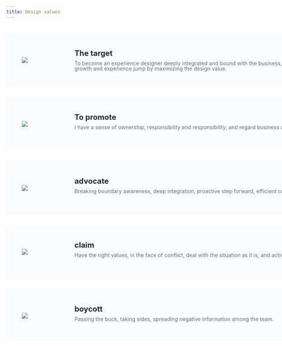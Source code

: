 ```yaml
---
title: Design values
---
```


<style>
.viewpoint-container { margin-bottom: 60px; }
.viewpoint-item {width: 996px;height: 128px;border-radius: 8px;background-color: #FAFDFF;border: solid 1px #EDF6FF;margin-top: 40px;padding: 0 40px;display: flex;align-items: center;}
.viewpoint-item-icon {width: 80px;margin-right: 60px;}
.viewpoint-intro {display: flex;height: 55px;flex-direction: column;flex: 1;}
.viewpoint-intro-title {font-size: 20px;line-height:20px; margin-bottom: 10px;color: #1D2A36;font-weight: bold;}
.viewpoint-intro-text {font-size: 14px; line-height: 14px;color: #5E6D82;}

@media (max-width:750px) {
  .viewpoint-item {
    width: 80%;
    height: auto;
    padding: 20px 40px;
  }
  .viewpoint-intro {
    height: auto;
  }
}
</style>

<div class="viewpoint-container">
  <div class="viewpoint-item">
    <div class="viewpoint-item-icon">
      <img src="https://pt-starimg.didistatic.com/static/starimg/img/jf5GM02nlq1643021725360.png" />
    </div>
    <div class="viewpoint-intro">
      <div class="viewpoint-intro-title">The target</div>
      <div class="viewpoint-intro-text">To become an experience designer deeply integrated and bound with the business, and effectively help the business realize data growth and experience jump by maximizing the design value.</div>
    </div>
  </div>
  <div class="viewpoint-item">
    <div class="viewpoint-item-icon">
      <img src="https://pt-starimg.didistatic.com/static/starimg/img/sitVvkW1vH1643021728193.png" />
    </div>
    <div class="viewpoint-intro">
      <div class="viewpoint-intro-title">To promote</div>
      <div class="viewpoint-intro-text">I have a sense of ownership, responsibility and responsibility, and regard business and team affairs as my own business.</div>
    </div>
  </div>
  <div class="viewpoint-item">
    <div class="viewpoint-item-icon">
      <img src="https://pt-starimg.didistatic.com/static/starimg/img/FJ33XWWsCR1643021733624.png" />
    </div>
    <div class="viewpoint-intro">
      <div class="viewpoint-intro-title">advocate</div>
      <div class="viewpoint-intro-text">Breaking boundary awareness, deep integration, proactive step forward, efficient collaboration.</div>
    </div>
  </div>
  <div class="viewpoint-item">
    <div class="viewpoint-item-icon">
      <img src="https://pt-starimg.didistatic.com/static/starimg/img/FLxWpW4vkb1643021736278.png" />
    </div>
    <div class="viewpoint-intro">
      <div class="viewpoint-intro-title">claim</div>
      <div class="viewpoint-intro-text">Have the right values, in the face of conflict, deal with the situation as it is, and actively solve.</div>
    </div>
  </div>
  <div class="viewpoint-item">
    <div class="viewpoint-item-icon">
      <img src="https://pt-starimg.didistatic.com/static/starimg/img/Q1pvoifLXw1643021739320.png" />
    </div>
    <div class="viewpoint-intro">
      <div class="viewpoint-intro-title">boycott</div>
      <div class="viewpoint-intro-text">Passing the buck, taking sides, spreading negative information among the team.</div>
    </div>
  </div>
</div>
